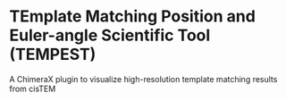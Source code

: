 # TEmplate Matching Position and Euler-angle Scientific Tool (TEMPEST)

A ChimeraX plugin to visualize high-resolution template matching results from cisTEM
